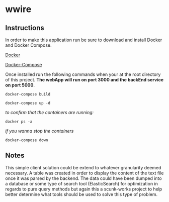 # wwire

## Instructions
In order to make this application run be sure to download and install Docker and Docker Compose. 

[Docker](https://docs.docker.com/install/)

[Docker-Compose](https://docs.docker.com/compose/install/)

Once installed run the following commands when your at the root directory of this project. __The webApp will run on port 3000 and the backEnd service on port 5000__.

`docker-compose build`

`docker-compose up -d`

*to confirm that the containers are running:*

`docker ps -a`

*if you wanna stop the containers*

`docker-compose down`

## Notes
This simple client solution could be extend to whatever granularity deemed necessary. A table was created in order to display the content of the text file once it was parsed by the backend. The data could have been dumped into a database or some type of search tool (ElasticSearch) for optimization in regards to pure query methods but again this a scunk-works project to help better determine what tools should be used to solve this type of problem.